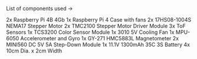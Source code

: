 List of components used ->

2x Raspberry Pi 4B 4Gb
1x Raspberry Pi 4 Case with fans
2x 17HS08-1004S NEMA17 Stepper Motor
2x TMC2100 Stepper Motor Driver Module
3x ToF Sensors
1x TCS3200 Color Sensor Module
1x 3010 5V Cooling Fan 
1x MPU-6050 Accelerometer and Gyro
1x GY-271 HMC5883L Magnetometer
2x MINI560 DC 5V 5A Step-Down Module
1x 11.1V 1300mAh 35C 3S Battery
4x 10cm Dia. x 2cm Width
